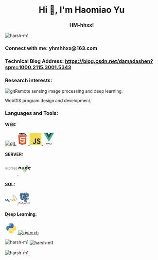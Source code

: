 <h1 align="center">Hi 👋, I'm Haomiao Yu</h1>
<h3 align="center">HM-hhxx!</h3>

<p align="left"> <img src="https://komarev.com/ghpvc/?username=harsh-m1&label=Profile%20views&color=0e75b6&style=flat" alt="harsh-m1" /> </p>

<h3 align="left">Connect with me: yhmhhxx@163.com</h3>
<h3 align="left">Technical Blog Address: <a href="https://blog.csdn.net/damadashen?spm=1000.2115.3001.5343">https://blog.csdn.net/damadashen?spm=1000.2115.3001.5343</a></h3>
<h3 align="left">Research interests:</h3>
<p align="left">
<img src="https://www.vectorlogo.zone/logos/git-scm/git-scm-icon.svg" alt="git" width="40" height="40"/>Remote sensing image processing and deep learning.
</p>
<p align="left">
WebGIS program design and development.
</p>

<div>
    <h3 align="left">Languages and Tools:</h3>
    <h4 align="left">WEB:</h4>
    <p align="left">
        <a href="https://git-scm.com/" target="_blank" rel="noreferrer">
            <img src="https://www.vectorlogo.zone/logos/git-scm/git-scm-icon.svg" alt="git" width="40" height="40"/>
        </a>
        <a href="https://www.w3.org/html/" target="_blank" rel="noreferrer">
            <img src="https://raw.githubusercontent.com/devicons/devicon/master/icons/html5/html5-original-wordmark.svg" alt="html5" width="40" height="40"/>
        </a>
        <a href="https://developer.mozilla.org/en-US/docs/Web/JavaScript" target="_blank" rel="noreferrer">
            <img src="https://raw.githubusercontent.com/devicons/devicon/master/icons/javascript/javascript-original.svg" alt="javascript" width="40" height="40"/>
        </a>
        <a href="https://vuejs.org/" target="_blank" rel="noreferrer">
            <img src="https://raw.githubusercontent.com/devicons/devicon/master/icons/vuejs/vuejs-original-wordmark.svg" alt="vuejs" width="40" height="40"/>
        </a>
    </p>
    <h4 align="left">SERVER:</h4>
    <p align="left">
        <a href="https://expressjs.com" target="_blank" rel="noreferrer">
            <img src="https://raw.githubusercontent.com/devicons/devicon/master/icons/express/express-original-wordmark.svg" alt="express" width="40" height="40"/>
        </a>
        <a href="https://nodejs.org" target="_blank" rel="noreferrer">
            <img src="https://raw.githubusercontent.com/devicons/devicon/master/icons/nodejs/nodejs-original-wordmark.svg" alt="nodejs" width="40" height="40"/>
        </a>
    </p>
    <h4 align="left">SQL:</h4>
    <p align="left">
        <a href="https://www.mysql.com/" target="_blank" rel="noreferrer">
            <img src="https://raw.githubusercontent.com/devicons/devicon/master/icons/mysql/mysql-original-wordmark.svg" alt="mysql" width="40" height="40"/>
        </a>
        <a href="https://www.postgresql.org" target="_blank" rel="noreferrer">
            <img src="https://raw.githubusercontent.com/devicons/devicon/master/icons/postgresql/postgresql-original-wordmark.svg" alt="postgresql" width="40" height="40"/>
        </a>
    </p>
    <h4 align="left">Deep Learning:</h4>
    <p align="left">
        <a href="https://www.python.org" target="_blank" rel="noreferrer">
            <img src="https://raw.githubusercontent.com/devicons/devicon/master/icons/python/python-original.svg" alt="python" width="40" height="40"/>
        </a>
        <a href="https://pytorch.org/" target="_blank" rel="noreferrer">
            <img src="https://www.vectorlogo.zone/logos/pytorch/pytorch-icon.svg" alt="pytorch" width="40" height="40"/>
        </a>
    </p>
</div>



<p><img align="left" src="https://github-readme-stats.vercel.app/api/top-langs?username=harsh-m1&show_icons=true&locale=en&layout=compact" alt="harsh-m1" /></p>

<p>&nbsp;<img align="center" src="https://github-readme-stats.vercel.app/api?username=harsh-m1&show_icons=true&locale=en" alt="harsh-m1" /></p>

<p><img align="center" src="https://github-readme-streak-stats.herokuapp.com/?user=harsh-m1&" alt="harsh-m1" /></p>
